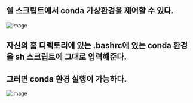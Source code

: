 ## 쉘 스크립트에서 conda 가상환경을 제어할 수 있다.
![image](https://user-images.githubusercontent.com/62974484/154011154-db5b154a-b777-44be-a267-07dbfde491fd.png)

## 자신의 홈 디렉토리에 있는 .bashrc에 있는 conda 환경을 sh 스크립트에 그대로 입력해준다.
## 그러면 conda 환경 실행이 가능하다.
![image](https://user-images.githubusercontent.com/62974484/154011314-758b3a1b-8432-442e-9051-c21962ad6b73.png)
